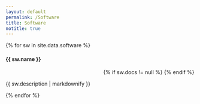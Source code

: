 ```yaml
---
layout: default
permalink: /Software
title: Software
notitle: true
---
```

<div class="list-group">
  {% for sw in site.data.software %}
  <div class="row list-group-item">
    <div class="row">
    <div class="col-md-10" style="vertical-align:middle">
      <h4 class="list-group-item-heading">{{ sw.name }}</h4>
    </div>
    <div class="col-md-2" style="text-align:right;vertical-align:middle">
      <a href="{{ sw.url }}"><i class="fa fa-github fa-2x"></i></a>
      {% if sw.docs != null %}
      <a href="{{ sw.docs }}"><i class="fa fa-book fa-2x"></i></a>
      {% endif %}
    </div>
    </div>
    <p class="list-group-item-text">{{ sw.description | markdownify }}</p>
  </div>
  {% endfor %}
</div>
